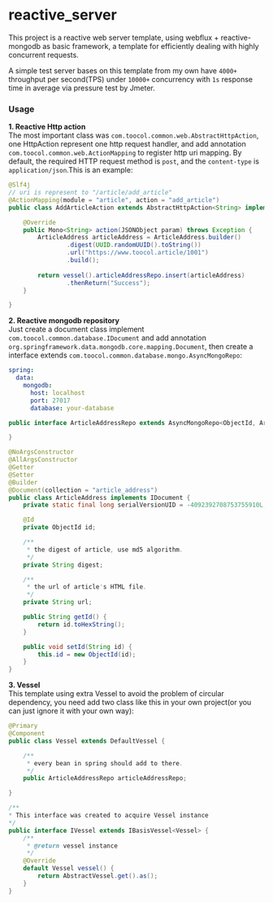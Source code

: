 # reactive_server

This project is a reactive web server template, using webflux + reactive-mongodb as basic framework, a template for efficiently dealing with highly concurrent requests.  

A simple test server bases on this template from my own have `4000+` throughput per second(TPS) under `10000+` concurrency with `1s` response time in average via pressure test by Jmeter.

### Usage
**1. Reactive Http action**  
The most important class was `com.toocol.common.web.AbstractHttpAction`, one HttpAction represent one http request handler, and add annotation `com.toocol.common.web.ActionMapping` to register http uri mapping. By default, the required HTTP request method is `post`, and the `content-type` is `application/json`.This is an example:  
```java
@Slf4j
// uri is represent to "/article/add_article"
@ActionMapping(module = "article", action = "add_article")
public class AddArticleAction extends AbstractHttpAction<String> implements IVessel {

    @Override
    public Mono<String> action(JSONObject param) throws Exception {
        ArticleAddress articleAddress = ArticleAddress.builder()
                .digest(UUID.randomUUID().toString())
                .url("https://www.toocol.article/1001")
                .build();
                
        return vessel().articleAddressRepo.insert(articleAddress)
                .thenReturn("Success");
    }

}
```

**2. Reactive mongodb repository**  
Just create a document class implement `com.toocol.common.database.IDocument` and add annotation `org.springframework.data.mongodb.core.mapping.Document`, then create a interface extends `com.toocol.common.database.mongo.AsyncMongoRepo`:  
```yml
spring:
  data:
    mongodb:
      host: localhost
      port: 27017
      database: your-database
```
```java
public interface ArticleAddressRepo extends AsyncMongoRepo<ObjectId, ArticleAddress> {

}
```
```java
@NoArgsConstructor
@AllArgsConstructor
@Getter
@Setter
@Builder
@Document(collection = "article_address")
public class ArticleAddress implements IDocument {
    private static final long serialVersionUID = -4092392708753755910L;

    @Id
    private ObjectId id;

    /**
     * the digest of article, use md5 algorithm.
     */
    private String digest;

    /**
     * the url of article's HTML file.
     */
    private String url;

    public String getId() {
        return id.toHexString();
    }

    public void setId(String id) {
        this.id = new ObjectId(id);
    }
}
```

**3. Vessel**  
This template using extra Vessel to avoid the problem of circular dependency, you need add two class like this in your own project(or you can just ignore it with your own way):  
```java
@Primary
@Component
public class Vessel extends DefaultVessel {

    /**
     * every bean in spring should add to there.
     */
    public ArticleAddressRepo articleAddressRepo;

}
```
```java
/**
* This interface was created to acquire Vessel instance
*/
public interface IVessel extends IBasisVessel<Vessel> {
    /**
     * @return vessel instance
     */
    @Override
    default Vessel vessel() {
        return AbstractVessel.get().as();
    }
}

```
